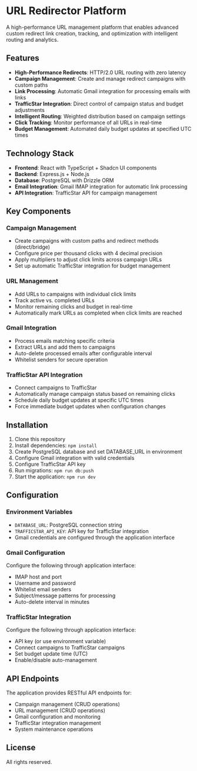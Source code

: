# URL Redirector Platform

A high-performance URL management platform that enables advanced custom redirect link creation, tracking, and optimization with intelligent routing and analytics.

## Features

- **High-Performance Redirects**: HTTP/2.0 URL routing with zero latency
- **Campaign Management**: Create and manage redirect campaigns with custom paths
- **Link Processing**: Automatic Gmail integration for processing emails with links
- **TrafficStar Integration**: Direct control of campaign status and budget adjustments
- **Intelligent Routing**: Weighted distribution based on campaign settings
- **Click Tracking**: Monitor performance of all URLs in real-time
- **Budget Management**: Automated daily budget updates at specified UTC times

## Technology Stack

- **Frontend**: React with TypeScript + Shadcn UI components
- **Backend**: Express.js + Node.js
- **Database**: PostgreSQL with Drizzle ORM
- **Email Integration**: Gmail IMAP integration for automatic link processing
- **API Integration**: TrafficStar API for campaign management

## Key Components

### Campaign Management

- Create campaigns with custom paths and redirect methods (direct/bridge)
- Configure price per thousand clicks with 4 decimal precision
- Apply multipliers to adjust click limits across campaign URLs
- Set up automatic TrafficStar integration for budget management

### URL Management

- Add URLs to campaigns with individual click limits
- Track active vs. completed URLs
- Monitor remaining clicks and budget in real-time
- Automatically mark URLs as completed when click limits are reached

### Gmail Integration

- Process emails matching specific criteria
- Extract URLs and add them to campaigns
- Auto-delete processed emails after configurable interval
- Whitelist senders for secure operation

### TrafficStar API Integration

- Connect campaigns to TrafficStar
- Automatically manage campaign status based on remaining clicks
- Schedule daily budget updates at specific UTC times
- Force immediate budget updates when configuration changes

## Installation

1. Clone this repository
2. Install dependencies: `npm install`
3. Create PostgreSQL database and set DATABASE_URL in environment
4. Configure Gmail integration with valid credentials
5. Configure TrafficStar API key
6. Run migrations: `npm run db:push`
7. Start the application: `npm run dev`

## Configuration

### Environment Variables

- `DATABASE_URL`: PostgreSQL connection string
- `TRAFFICSTAR_API_KEY`: API key for TrafficStar integration
- Gmail credentials are configured through the application interface

### Gmail Configuration

Configure the following through application interface:
- IMAP host and port
- Username and password
- Whitelist email senders
- Subject/message patterns for processing
- Auto-delete interval in minutes

### TrafficStar Integration

Configure the following through application interface:
- API key (or use environment variable)
- Connect campaigns to TrafficStar campaigns
- Set budget update time (UTC)
- Enable/disable auto-management

## API Endpoints

The application provides RESTful API endpoints for:
- Campaign management (CRUD operations)
- URL management (CRUD operations)
- Gmail configuration and monitoring
- TrafficStar integration management
- System maintenance operations

## License

All rights reserved.